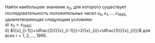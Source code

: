 Найти наибольшее значение ${{x}_{0}}$,  для которого существует последовательность положительных чисел ${{x}_{0}},{{x}_{1}},\ldots ,{{x}_{1995}}$, удовлетворяющая следующим условиям:
<br>а) ${{x}_{0}}={{x}_{1995}}$;
<br>б) ${{x}_{i-1}}+\dfrac{2}{{{x}_{i-1}}}=2{{x}_{i}}+\dfrac{1}{{{x}_{i}}}$ для всех $i=1,2,\ldots ,1995$.